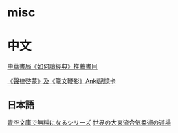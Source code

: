 # misc

# 中文
[中華書局《如何讀經典》推薦書目](lists/chinese-classics-rec.md)

[《聲律啓蒙》及《龍文鞭影》Anki記憶卡](anki/chinese-anki.md)

## 日本語
[青空文庫で無料になるシリーズ](lists/free-through-aozora.md)
[世界の大東流合気柔術の道場](list/daitoryu-dojolist.csv)
